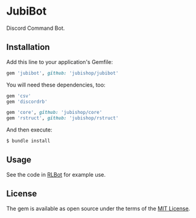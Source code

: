 # JubiBot

Discord Command Bot.

## Installation

Add this line to your application's Gemfile:

```ruby
gem 'jubibot', github: 'jubishop/jubibot'
```

You will need these dependencies, too:

```ruby
gem 'csv'
gem 'discordrb'

gem 'core', github: 'jubishop/core'
gem 'rstruct', github: 'jubishop/rstruct'
```

And then execute:

```sh
$ bundle install
```

## Usage

See the code in [RLBot](https://github.com/jubishop/RLBot) for example use.

## License

The gem is available as open source under the terms of the [MIT License](https://opensource.org/licenses/MIT).
